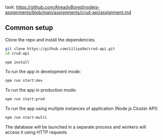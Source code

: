 task: https://github.com/AlreadyBored/nodejs-assignments/blob/main/assignments/crud-api/assignment.md

## Common setup

Clone the repo and install the dependencies.

```bash
git clone https://github.com/LiliyaSm/crud-api.git
cd crud-api
```

```bash
npm install
```

To run the app in development mode:

```bash
npm run start:dev
```

To run the app in production mode:

```bash
npm run start:prod
```

To run the app using multiple instances of application (Node.js Cluster API):

```bash
npm run start:multi
```
The database will be launched in a separate process and workers will access it using HTTP requests